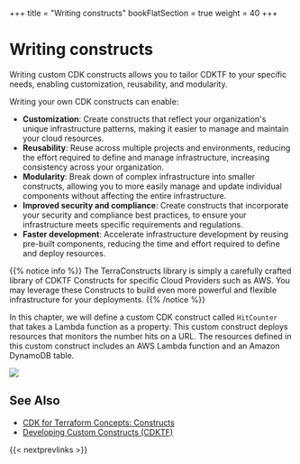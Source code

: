 +++
title = "Writing constructs"
bookFlatSection = true
weight = 40
+++

# Writing constructs

Writing custom CDK constructs allows you to tailor CDKTF to your specific needs, enabling customization, reusability, and modularity.

Writing your own CDK constructs can enable:

- **Customization**: Create constructs that reflect your organization's unique infrastructure patterns, making it easier to manage and maintain your cloud resources.
- **Reusability**: Reuse across multiple projects and environments, reducing the effort required to define and manage infrastructure, increasing consistency across your organization.
- **Modularity**: Break down of complex infrastructure into smaller constructs, allowing you to more easily manage and update individual components without affecting the entire infrastructure.
- **Improved security and compliance**: Create constructs that incorporate your security and compliance best practices, to ensure your infrastructure meets specific requirements and regulations.
- **Faster development**: Accelerate infrastructure development by reusing pre-built components, reducing the time and effort required to define and deploy resources.

{{% notice info %}} The TerraConstructs library is simply a carefully crafted library of CDKTF Constructs for specific Cloud Providers such as AWS. You may leverage these Constructs to build even more powerful and flexible infrastructure for your deployments.
{{% /notice %}}

In this chapter, we will define a custom CDK construct called `HitCounter` that takes a Lambda function as a property. This custom construct deploys resources that monitors the number hits on a URL. The resources defined in this custom construct includes an AWS Lambda function and an Amazon DynamoDB table.

![](/images/hit-counter.png)


## See Also

- [CDK for Terraform Concepts: Constructs](https://developer.hashicorp.com/terraform/cdktf/concepts/constructs)
- [Developing Custom Constructs (CDKTF)](https://developer.hashicorp.com/terraform/cdktf/develop-custom-constructs/construct-design)

{{< nextprevlinks >}}
